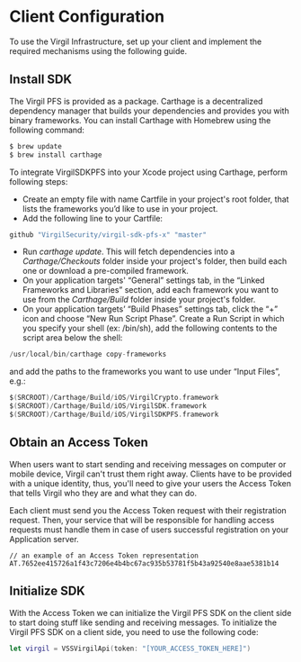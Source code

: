 # Client Configuration

To use the Virgil Infrastructure, set up your client and implement the required mechanisms using the following guide.


## Install SDK

The Virgil PFS is provided as a package.
Carthage is a decentralized dependency manager that builds your dependencies and provides you with binary frameworks.
You can install Carthage with Homebrew using the following command:

```swift
$ brew update
$ brew install carthage
```

To integrate VirgilSDKPFS into your Xcode project using Carthage, perform following steps:
- Create an empty file with name Cartfile in your project's root folder, that lists the frameworks you’d like to use in your project.
- Add the following line to your Cartfile:

```swift
github "VirgilSecurity/virgil-sdk-pfs-x" "master"
```

- Run *carthage update*. This will fetch dependencies into a *Carthage/Checkouts* folder inside your project's folder, then build each one or download a pre-compiled framework.
- On your application targets' “General” settings tab, in the “Linked Frameworks and Libraries” section, add each framework you want to use from the *Carthage/Build* folder inside your project's folder.
- On your application targets’ “Build Phases” settings tab, click the “+” icon and choose “New Run Script Phase”. Create a Run Script in which you specify your shell (ex: /bin/sh), add the following contents to the script area below the shell:

```swift
/usr/local/bin/carthage copy-frameworks
```
and add the paths to the frameworks you want to use under “Input Files”, e.g.:

```swift
$(SRCROOT)/Carthage/Build/iOS/VirgilCrypto.framework
$(SRCROOT)/Carthage/Build/iOS/VirgilSDK.framework
$(SRCROOT)/Carthage/Build/iOS/VirgilSDKPFS.framework
```


## Obtain an Access Token
When users want to start sending and receiving messages on computer or mobile device, Virgil can't trust them right away.
Clients have to be provided with a unique identity, thus, you'll need to give your users the Access Token that tells Virgil who they are and what they can do.

Each client must send you the Access Token request with their registration request. Then, your service that will be responsible for handling access requests must handle them in case of users successful registration on your Application server.

```
// an example of an Access Token representation
AT.7652ee415726a1f43c7206e4b4bc67ac935b53781f5b43a92540e8aae5381b14
```

## Initialize SDK

With the Access Token we can initialize the Virgil PFS SDK on the client side to start doing stuff like sending and receiving messages.
To initialize the Virgil PFS SDK on a client side, you need to use the following code:

```swift
let virgil = VSSVirgilApi(token: "[YOUR_ACCESS_TOKEN_HERE]")
```
